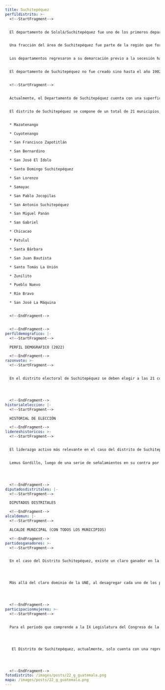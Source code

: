 ```yaml
---
title: Suchitepéquez
perfildistrito: >-
  <!--StartFragment-->


  El departamento de Sololá/Suchitepéquez fue uno de los primeros departamentos establecidos tras la anexión a México por la Asamblea Constituyente el 11 de octubre de 1825, junto a otras 6 agrupaciones territoriales. Durante este tiempo, los parte de los actuales departamentos de Sololá, Suchitepéquez, Quiché y Totonicapán (y algunos de los municipios que actualmente los componen) eran parte de una sola demarcación territorial. 


  Una fracción del área de Suchitepéquez fue parte de la región que formó el efímero Estado de Los Altos, aprobado el 25 de diciembre de 1838 por el Congreso de la República Federal de Centroamérica, debido a movimientos secesionistas en la región. Este Estado se constituyó en cuatro departamentos: Quetzaltenango, Totonicapán, Sololá y Suchitepéquez. Sin embargo, dicho territorio fue reintegrado a la República de Guatemala en 1840 por el general Rafael Carrera, dando por terminada la separación del Estado de los Altos.


  Los departamentos regresaron a su demarcación previo a la secesión hasta que, posterior a la Reforma Liberal de 1871, el presidente Miguel García Granados emitiera el Decreto No. 52, mismo que separaría el área de Quiché para convertirla en un nuevo departamento. Asimismo, este decreto fomentó en paralelo la creación de los demás departamentos que comprenden a Totonicapán y Sololá. El área de Suchitepéquez se mantuvo unida a este último, pero con una extensión territorial significativamente menor a la que contaba previo a la segregación de Quiché.    


  El departamento de Suchitepéquez no fue creado sino hasta el año 1902 durante el gobierno de Manuel Estrada Cabrera. El gobierno de Estrada Cabrea publicó el texto de Demarcación Política de la República en el que se establece el departamento de Suchitepéquez con su actual cabecera Mazatenango. 


  <!--StartFragment-->


  Actualmente, el Departamento de Suchitepéquez cuenta con una superficie de 2,510 km² y una población total de 554,695 habitantes. Estos se subdividen en un 52.01% de población rural y el restante 47.09% de población urbana. Asimismo, el departamento de Suchitepéquez cuenta con una población identificada con el género femenino ligeramente mayor al masculino (50.91%) y predominantemente ladino (61.02%). La edad promedio del departamento es de 26 años, por lo que se puede catalogar como un área predominantemente joven. 


  El distrito de Suchitepéquez se compone de un total de 21 municipios, entre los que destaca la cabecera departamental Mazatenango. Estas 21 unidades territoriales son: 


  * Mazatenango

  * Cuyotenango

  * San Francisco Zapotitlán

  * San Bernardino

  * San José El Ídolo

  * Santo Domingo Suchitepéquez

  * San Lorenzo

  * Samayac

  * San Pablo Jocopilas

  * San Antonio Suchitepéquez

  * San Miguel Panán

  * San Gabriel

  * Chicacao

  * Patulul

  * Santa Bárbara

  * San Juan Bautista

  * Santo Tomás La Unión

  * Zunilito

  * Pueblo Nuevo

  * Río Bravo

  * San José La Máquina


  <!--EndFragment-->


  <!--EndFragment-->
perfildemografico: |-
  <!--StartFragment-->

  PERFIL DEMOGRAFICO (2022)

  <!--EndFragment-->
razonvoto: >-
  <!--StartFragment-->


  En el distrito electoral de Suchitepéquez se deben elegir a las 21 corporaciones municipales (alcalde y síndicos) del departamento, correspondientes a los 21 municipios que componen el distrito. Asimismo, los ciudadanos del departamento deben elegir a 5 diputados distritales que les representarán en el Congreso de la República. 




  <!--EndFragment-->
historialeleccion: |-
  <!--StartFragment-->

  HISTORIAL DE ELECCIÓN

  <!--EndFragment-->
lidereshistoricos: >-
  <!--StartFragment-->


  El liderazgo activo más relevante en el caso del distrito de Suchitepéquez es el del actual alcalde de Mazatenango, cabecera municipal del departamento, Manuel de Jesús Delgado Sagarminaga. El actual jefe edil de Mazatenango ha estado en la contienda por el cargo desde el proceso electoral del 2004, mismo en el que formó parte de un comité cívico para hacerse con el cargo de alcalde del municipio. Asimismo, Delgado fue reelecto en el siguiente proceso electoral, esta vez con un comité cívico distinto. No obstante, para el siguiente proceso electoral en el año 2011, el entonces alcalde fue derrotado en la contienda electoral por el candidato del Partido Patriota, Oscar Roberto Lemus Gordillo. 


  Lemus Gordillo, luego de una serie de señalamientos en su contra por corrupción en la compra de vehículos, falló en el intento de su reelección; dejando el cargo nuevamente en manos del Comité Cívico El Conejo, encabezado por el ex alcalde Delgado Sagarminaga. Actualmente, el alcalde Delgado Sagarminaga fue nuevamente electo con el Comité Cívico El Conejo para el período de 2020 - 2024; consolidándose como un liderazgo emergente y ganando aún más adeptos dentro del departamento de Suchitepéquez. 




  <!--EndFragment-->
diputadosdistritales: |-
  <!--StartFragment-->

  DIPUTADOS DISTRITALES

  <!--EndFragment-->
alcaldemun: |-
  <!--StartFragment-->

  ALCALDE MUNICIPAL (CON TODOS LOS MUNICIPIOS)

  <!--EndFragment-->
partidosganadores: >-
  <!--StartFragment-->


  En el caso del Distrito Suchitepéquez, existe un claro ganador en la categoría de partido predominante en el distrito; el partido Unidad Nacional de la Esperanza - UNE- con una totalidad de xxx votos emitidos en el ínterim de los últimos tres procesos electorales. La UNE ha estado presente en Suchitepéquez en los últimos tres procesos electorales revisados, obteniendo al menos dos asientos en el Legislativo durante este período. El proceso electoral de 2011 y 2015 cumplieron con la cifra de 2 escaños, mientras que en el último proceso electoral (2019) la UNE logró ampliar su caudal por un escaño, alcanzando una totalidad de tres diputados actualmente electos por el distrito de Suchitepéquez. 




  Más allá del claro dominio de la UNE, al desagregar cada uno de los procesos electorales recientes por separado, puede evidenciarse un segundo partido ganador distinto. Durante el proceso electoral del 2011, el Partido Patriota recibió 35, 670 votos que significaron una totalidad de dos asientos en el Congreso por el distrito en cuestión. Para el proceso electoral del año 2015 fue el partido LÍDER quién, junto con la UNE, logró afianzarse de dos asientos en el Legislativo. Finalmente, en la reciente elección de 2019, el partido Unión del Cambio Nacional -UCN- se adjudicó los otros dos escaños restantes en el departamento.  




  <!--EndFragment-->
participacionmujeres: >-
  <!--StartFragment-->


  Para el período que comprende a la IX Legislatura del Congreso de la República de Guatemala (2020 - 2024), únicamente fueron electas 31 mujeres del total de 160 diputados que componen el hemiciclo parlamentario. Es decir, dicha Legislatura cuenta con un aproximado del 20% de representación política de la mujer; una de las cifras más bajas de representación femenina a nivel latinoamericano. 




   El Distrito de Suchitepéquez, actualmente, solo cuenta con una representante de género femenino en el Legislativo; la diputada de la Unidad Nacional de la Esperanza -UNE- Merana Esperanza Oliva Aguilar. Dicha tendencia de subrepresentación femenina ha sido tal, que en los últimos tres procesos electorales estudiados, únicamente una mujer ha sido electa como diputada por el departamento en cada uno de los procesos de elección. 




  <!--EndFragment-->
fotodistrito: /images/posts/22_g_guatemala.png
mapa: /images/posts/22_g_guatemala.png
---
```

